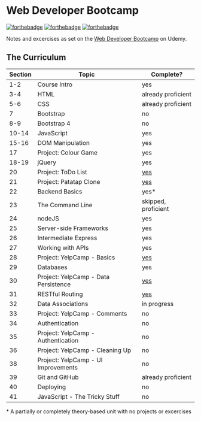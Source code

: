 # Web Developer Bootcamp

[![forthebadge](https://forthebadge.com/images/badges/powered-by-responsibility.svg)](https://forthebadge.com)
[![forthebadge](https://forthebadge.com/images/badges/powered-by-electricity.svg)](https://forthebadge.com)
[![forthebadge](https://forthebadge.com/images/badges/gluten-free.svg)](https://forthebadge.com)

Notes and excercises as set on the
[Web Developer Bootcamp](https://www.udemy.com/the-web-developer-bootcamp) on
Udemy.

## The Curriculum

| **Section** | **Topic**                            | **Complete?**                                          |
| ----------- | ------------------------------------ | ------------------------------------------------------ |
| 1-2         | Course Intro                         | yes                                                    |
| 3-4         | HTML                                 | already proficient                                     |
| 5-6         | CSS                                  | already proficient                                     |
| 7           | Bootstrap                            | no                                                     |
| 8-9         | Bootstrap 4                          | no                                                     |
| 10-14       | JavaScript                           | yes                                                    |
| 15-16       | DOM Manipulation                     | yes                                                    |
| 17          | Project: Colour Game                 | yes                                                    |
| 18-19       | jQuery                               | yes                                                    |
| 20          | Project: ToDo List                   | [yes](https://github.com/by-k4y4k/Simple-jQuery-ToDo)  |
| 21          | Project: Patatap Clone               | [yes](https://github.com/by-k4y4k/Patatap-Clone-Sorta) |
| 22          | Backend Basics                       | yes\*                                                  |
| 23          | The Command Line                     | skipped, proficient                                    |
| 24          | nodeJS                               | yes                                                    |
| 25          | Server-side Frameworks               | yes                                                    |
| 26          | Intermediate Express                 | yes                                                    |
| 27          | Working with APIs                    | yes                                                    |
| 28          | Project: YelpCamp - Basics           | [yes](https://github.com/by-k4y4k/YelpCamp)            |
| 29          | Databases                            | yes                                                    |
| 30          | Project: YelpCamp - Data Persistence | [yes](https://github.com/by-k4y4k/YelpCamp)            |
| 31          | RESTful Routing                      | [yes](https://github.com/by-k4y4k/RESTful-Blog)        |
| 32          | Data Associations                    | in progress                                            |
| 33          | Project: YelpCamp - Comments         | no                                                     |
| 34          | Authentication                       | no                                                     |
| 35          | Project: YelpCamp - Authentication   | no                                                     |
| 36          | Project: YelpCamp - Cleaning Up      | no                                                     |
| 38          | Project: YelpCamp - UI Improvements  | no                                                     |
| 39          | Git and GitHub                       | already proficient                                     |
| 40          | Deploying                            | no                                                     |
| 41          | JavaScript - The Tricky Stuff        | no                                                     |

\* A partially or completely theory-based unit with no projects or excercises
